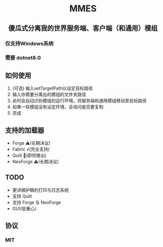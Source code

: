 <div align="center">
<h1>MMES</h1>
<h2>傻瓜式分离我的世界服务端、客户端（和通用）模组</h2>
</div>

### 仅支持Windows系统
### 需要 dotnet8.0

## 如何使用
1. (可选) 输入setTargetPath以设定目标路径
2. 输入你需要分离出的模组的文件夹路径
3. 此时会自动识别模组的运行环境，将服务端和通用模组移动至目标路径
4. 如果一些模组没有设定环境，会询问是否要复制
5. 完成

## 支持的加载器
- Forge ⚠(长期决议)
- Fabric √(完全支持)
- Quilt 🐌(即将推出)
- NeoForge ⚠(长期决议)

## TODO
- 更详细护眼的打印与日志系统
- 支持 Quilt
- 支持 Forge 与 NeoForge
- GUI(低重心)

## 协议
### MIT
